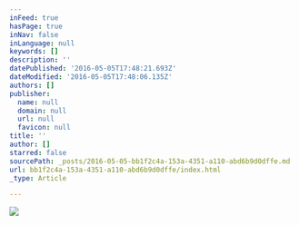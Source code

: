 ```yaml
---
inFeed: true
hasPage: true
inNav: false
inLanguage: null
keywords: []
description: ''
datePublished: '2016-05-05T17:48:21.693Z'
dateModified: '2016-05-05T17:48:06.135Z'
authors: []
publisher:
  name: null
  domain: null
  url: null
  favicon: null
title: ''
author: []
starred: false
sourcePath: _posts/2016-05-05-bb1f2c4a-153a-4351-a110-abd6b9d0dffe.md
url: bb1f2c4a-153a-4351-a110-abd6b9d0dffe/index.html
_type: Article

---
```

![](https://the-grid-user-content.s3-us-west-2.amazonaws.com/03f08899-7718-4373-aee0-b91736030bb8.jpg)